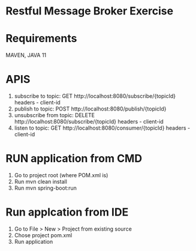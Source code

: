 # Restful Message Broker Exercise

# Requirements
MAVEN, 
JAVA 11 

# APIS 
1) subscribe to topic:
GET http://localhost:8080/subscribe/{topicId} 
headers - client-id
2) publish to topic:
POST http://localhost:8080/publish/{topicId}
3) unsubscribe from topic:
DELETE http://localhost:8080/subscribe/{topicId}
headers - client-id
41) listen to topic:
GET http://localhost:8080/consumer/{topicId}
headers - client-id

# RUN application from CMD 
1) Go to project root (where POM.xml is) 
2) Run 
mvn clean install
3) Run 
mvn spring-boot:run

# Run applcation from IDE 
1) Go to File > New > Project from existing source 
2) Chose project pom.xml 
3) Run application 


